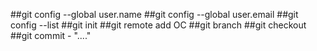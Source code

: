 ##git config --global user.name
##git config --global user.email
##git config --list
##git init
##git remote add OC
##git branch
##git checkout
##git commit - "...."


